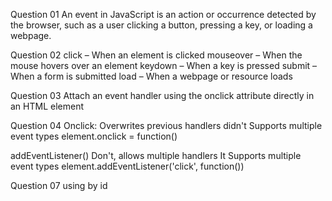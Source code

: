 Question 01
An event in JavaScript is an action or occurrence detected by the browser, such as a user clicking a button, pressing a key, or loading a webpage.

Question 02
click – When an element is clicked
mouseover – When the mouse hovers over an element
keydown – When a key is pressed
submit – When a form is submitted
load – When a webpage or resource loads

Question 03
 Attach an event handler using the onclick attribute directly in an HTML element

 Question 04
 Onclick:
 Overwrites previous handlers
 didn't Supports multiple event types
 element.onclick = function()

 addEventListener()
 Don't, allows multiple handlers
 It Supports multiple event types
 element.addEventListener('click', function())

 Question 07
 using by id





